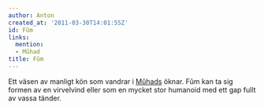 ```yaml
---
author: Anton
created_at: '2011-03-30T14:01:55Z'
id: Fûm
links:
  mention:
  - Mûhad
title: Fûm
---
```


Ett väsen av manligt kön som vandrar i [Mûhads] öknar. Fûm kan ta sig formen av en virvelvind eller
som en mycket stor humanoid med ett gap fullt av vassa tänder.

  [Mûhads]: Mûhad
